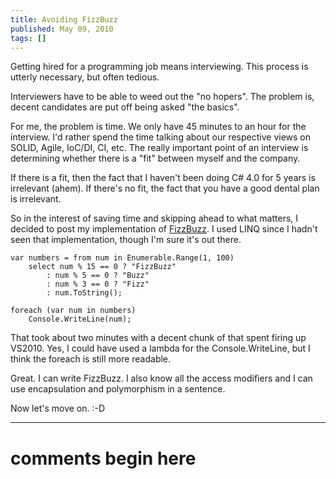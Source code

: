 ```yaml
---
title: Avoiding FizzBuzz
published: May 09, 2010
tags: []
---
```


Getting hired for a programming job means interviewing. This process is utterly necessary, but often tedious.

Interviewers have to be able to weed out the "no hopers". The problem is, decent candidates are put off being asked "the basics".

For me, the problem is time. We only have 45 minutes to an hour for the interview. I'd rather spend the time talking about our respective views on SOLID, Agile, IoC/DI, CI, etc. The really important point of an interview is determining whether there is a "fit" between myself and the company.

If there is a fit, then the fact that I haven't been doing C# 4.0 for 5 years is irrelevant (ahem). If there's no fit, the fact that you have a good dental plan is irrelevant.

So in the interest of saving time and skipping ahead to what matters, I decided to post my implementation of [FizzBuzz]. I used LINQ since I hadn't seen that implementation, though I'm sure it's out there.

    var numbers = from num in Enumerable.Range(1, 100)
        select num % 15 == 0 ? "FizzBuzz"
            : num % 5 == 0 ? "Buzz"
            : num % 3 == 0 ? "Fizz"
            : num.ToString();
 
    foreach (var num in numbers)
        Console.WriteLine(num);

That took about two minutes with a decent chunk of that spent firing up VS2010. Yes, I could have used a lambda for the Console.WriteLine, but I think the foreach is still more readable.

Great. I can write FizzBuzz. I also know all the access modifiers and I can use encapsulation and polymorphism in a sentence.

Now let's move on. :-D

[FizzBuzz]:https://imranontech.com/2007/01/24/using-fizzbuzz-to-find-developers-who-grok-coding/

---
# comments begin here

